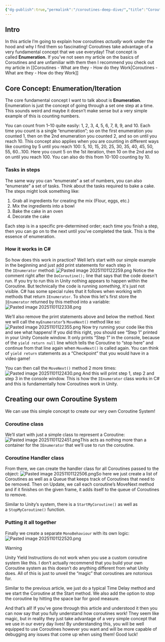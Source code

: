 ```yaml
---
{"dg-publish":true,"permalink":"/coroutines-deep-dive/","title":"Coroutines Deep Dive!","created":"2025-11-01T12:21:27.600-04:00"}
---
```


## Intro
In this article I’m going to explain how coroutines _actually_ work under the hood and why I find them so fascinating! Coroutines take advantage of a very fundamental concept that we use everyday! That concept is called **Enumeration.** If you’ve not seen my article on the basics of Coroutines and are unfamiliar with them then I recommend you check out my article in [[Coroutines - What are they - How do they Work\|Coroutines - What are they - How do they Work]]
## Core Concept: Enumeration/Iteration

The core fundamental concept I want to talk about is **Enumeration**. Enumeration is just the concept of going through a set one step at a time. This sounds weird and maybe it doesn’t make sense but a very simple example of this is counting numbers.

You can count from 1–10 quite easily: 1, 2, 3, 4, 5, 6, 7, 8, 9, and 10. Each time you count is a single “enumeration”; so on the first enumeration you counted 1, then on the 2nd enumeration you counted 2, and so on until you reach 10. This concept also applies when you are counting in different ways like counting by 5 until you reach 100: 5, 10, 15, 20, 25, 30, 35, 40, 45, 50, 55, 60…100. Here you count 5 on the 1st iteration, then 10 on the 2nd and so on until you reach 100. You can also do this from 10-100 counting by 10.
### Tasks in steps

The same way you can “enumerate” a set of numbers, you can also “enumerate” a set of tasks. Think about the tasks required to bake a cake. The steps might look something like:

1. Grab all ingredients for creating the mix (Flour, eggs, etc.)
2. Mix the ingredients into a bowl
3. Bake the cake in an oven
4. Decorate the cake

Each step is in a specific pre-determined order; each time you finish a step, then you can go on to the next until you’ve completed the task. This is the essence of enumeration.

### How it works in C#

So how does this work in practice? Well let’s start with our simple example in the beginning and just add print statements for each step in the `IEnumerator` method:
![Pasted image 20251101122259.png](/img/user/images/Pasted%20image%2020251101122259.png)
Notice the comment right after the `DoCoroutine();` line that says that the code doesn't run. If you try to run this in Unity nothing appears to happen within the Coroutine. But technically the code is running _something_, it's just not visible. C# has some special rules that it follows when working with methods that return `IEnumerator`. To show this let's first store the `IEnumerator` returned by this method into a variable:
![Pasted image 20251101122338.png](/img/user/images/Pasted%20image%2020251101122338.png)

We’ll also remove the print statements above and below the method. Next we will call the `myEnumerator`’s `MoveNext()` method like so:
![Pasted image 20251101122355.png](/img/user/images/Pasted%20image%2020251101122355.png)
Now try running your code like this and see what happens! If you did this right, you should see “Step 1” printed in your Unity Console window. It only prints “Step 1” in the console, because of the `yield return null` line which tells the Coroutine to “stop here” and continue from that line again when `MoveNext()` is called again. You can think of `yield return` statements as a “Checkpoint” that you would have in a video game!

You can then call the `MoveNext()` method 2 more times:
![Pasted image 20251101122430.png](/img/user/images/Pasted%20image%2020251101122430.png)
And this will print step 1, step 2 and step 3 in the console window. This is how the `IEnumerator` class works in C# and this is fundamentally how Coroutines work in Unity.
## Creating our own Coroutine System

We can use this simple concept to create our very own Coroutine System!

### Coroutine class

We’ll start with just a simple class to represent a Coroutine:
![Pasted image 20251101122451.png](/img/user/images/Pasted%20image%2020251101122451.png)This acts as nothing more than a container for the `IEnumerator` that we’ll use to run the coroutine.

### Coroutine Handler class

From there, we can create the handler class for all Coroutines passed to the object:
![Pasted image 20251101122506.png](/img/user/images/Pasted%20image%2020251101122506.png)So here we just create a list of Coroutines as well as a Queue that keeps track of Coroutines that need to be removed. Then on Update, we call each coroutine’s MoveNext method and if it finishes on the given frame, it adds itself to the queue of Coroutines to remove.

Similar to Unity’s system, there is a `StartMyCoroutine()` as well as a `StopMyCoroutine()` function.

### Putting it all together
Finally we create a separate `MonoBehaviour` with its own logic:
![Pasted image 20251101122520.png](/img/user/images/Pasted%20image%2020251101122520.png)
> [!Warning]
> Unity Yield Instructions do not work when you use a custom coroutine system like this. I don’t actually recommend that you build your own Coroutine system as this doesn’t do anything different from what Unity does. All of this is just to unveil the “magic” that coroutines are notorious for.

Similar to the previous article, we just do a typical Time Delay method and we start the Coroutine at the Start method. We also add the option to stop the coroutine by hitting the space bar for good measure.

And that’s all! If you’ve gone through this article and understood it then you can now say that you fully understand how coroutines work! They seem like magic, but in reality they just take advantage of a very simple concept that we use in our every day lives! By understanding this, you will be well equipped to use Coroutines however you want and will be more capable of debugging any issues that come up when using them! Good luck!